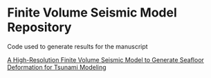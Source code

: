 # Finite Volume Seismic Model Repository
Code used to generate results for the manuscript

[A High-Resolution Finite Volume Seismic Model to Generate Seafloor Deformation for Tsunami Modeling](https://arxiv.org)
